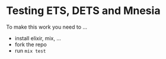 # Testing ETS, DETS and Mnesia

To make this work you need to ...

* install elixir, mix, ...
* fork the repo
* run `mix test`
